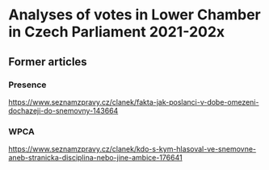 # Analyses of votes in Lower Chamber in Czech Parliament 2021-202x

## Former articles
### Presence
https://www.seznamzpravy.cz/clanek/fakta-jak-poslanci-v-dobe-omezeni-dochazeji-do-snemovny-143664

### WPCA
https://www.seznamzpravy.cz/clanek/kdo-s-kym-hlasoval-ve-snemovne-aneb-stranicka-disciplina-nebo-jine-ambice-176641